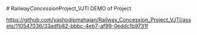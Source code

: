﻿
#   R a i l w a y _ C o n c e s s i o n _ P r o j e c t _ V J T I 
 DEMO of Project




https://github.com/yashodipmahajan/Railway_Concession_Project_VJTI/assets/110547036/33adfb82-bbbc-4eb7-af99-0eddc1b9731f

